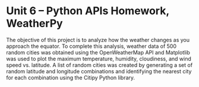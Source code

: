 # Unit 6 – Python APIs Homework, WeatherPy

The objective of this project is to analyze how the weather changes as you approach the equator. To complete this analysis, weather data of 500 random cities was obtained using the OpenWeatherMap API and Matplotlib was used to plot the maximum temperature, humidity, cloudiness, and wind speed vs. latitude. A list of random cities was created by generating a set of random latitude and longitude combinations and identifying the nearest city for each combination using the Citipy Python library. 